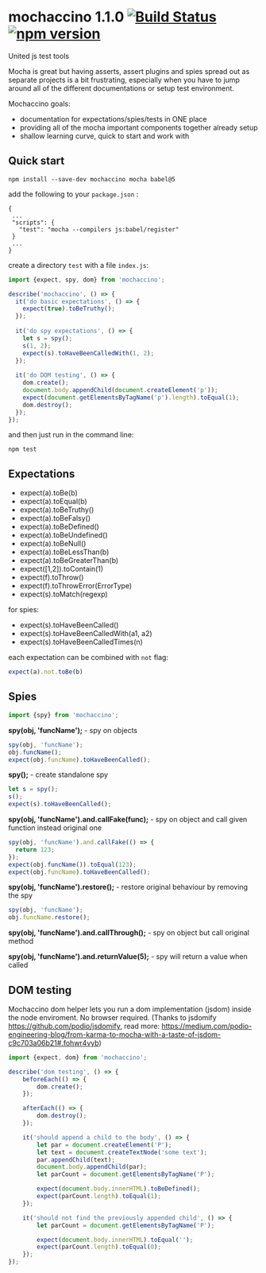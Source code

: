 # mochaccino 1.1.0 [![Build Status](https://travis-ci.org/pawelgalazka/mochaccino.svg?branch=master)](https://travis-ci.org/pawelgalazka/mochaccino) [![npm version](https://badge.fury.io/js/mochaccino.svg)](https://badge.fury.io/js/mochaccino)
United js test tools

Mocha is great but having asserts, assert plugins and spies spread out as separate projects is a bit frustrating,
especially when you have to jump around all of the different documentations or setup test environment.

Mochaccino goals:
- documentation for expectations/spies/tests in ONE place
- providing all of the mocha important components together already setup
- shallow learning curve, quick to start and work with

## Quick start
```
npm install --save-dev mochaccino mocha babel@5
```

add the following to your `package.json` :
```
{
 ...
 "scripts": {
   "test": "mocha --compilers js:babel/register"
 }
 ...
}
```

create a directory `test` with a file `index.js`:

```javascript
import {expect, spy, dom} from 'mochaccino';

describe('mochaccino', () => {
  it('do basic expectations', () => {
    expect(true).toBeTruthy();
  });
  
  it('do spy expectations', () => {
    let s = spy();
    s(1, 2);
    expect(s).toHaveBeenCalledWith(1, 2);
  });
  
  it('do DOM testing', () => {
    dom.create();
    document.body.appendChild(document.createElement('p'));
    expect(document.getElementsByTagName('p').length).toEqual(1);
    dom.destroy();
  });
});
```
and then just run in the command line:

```
npm test
```



## Expectations

* expect(a).toBe(b)
* expect(a).toEqual(b)
* expect(a).toBeTruthy()
* expect(a).toBeFalsy()
* expect(a).toBeDefined()
* expect(a).toBeUndefined()
* expect(a).toBeNull()
* expect(a).toBeLessThan(b)
* expect(a).toBeGreaterThan(b)
* expect([1,2]).toContain(1)
* expect(f).toThrow()
* expect(f).toThrowError(ErrorType)
* expect(s).toMatch(regexp)

for spies:

* expect(s).toHaveBeenCalled()
* expect(s).toHaveBeenCalledWith(a1, a2)
* expect(s).toHaveBeenCalledTimes(n)

each expectation can be combined with `not` flag:

```javascript
expect(a).not.toBe(b)
```


## Spies

```javascript
import {spy} from 'mochaccino';
```

**spy(obj, 'funcName');** - spy on objects

```javascript
spy(obj, 'funcName');
obj.funcName();
expect(obj.funcName).toHaveBeenCalled();
```

**spy();** - create standalone spy

```javascript
let s = spy();
s();
expect(s).toHaveBeenCalled();
```

**spy(obj, 'funcName').and.callFake(func);** - spy on object and call given function instead original one

```javascript
spy(obj, 'funcName').and.callFake(() => {
  return 123;
});
expect(obj.funcName()).toEqual(123);
expect(obj.funcName).toHaveBeenCalled();
```

**spy(obj, 'funcName').restore();** - restore original behaviour by removing the spy

```javascript
spy(obj, 'funcName');
obj.funcName.restore();
```

**spy(obj, 'funcName').and.callThrough();** - spy on object but call original method

**spy(obj, 'funcName').and.returnValue(5);** - spy will return a value when called


## DOM testing

Mochaccino dom helper lets you run a dom implementation (jsdom) inside the node enviroment.
No browser required.
(Thanks to jsdomify https://github.com/podio/jsdomify, read more: https://medium.com/podio-engineering-blog/from-karma-to-mocha-with-a-taste-of-jsdom-c9c703a06b21#.fohwr4vyb)

```javascript
import {expect, dom} from 'mochaccino';

describe('dom testing', () => {
    beforeEach(() => {
        dom.create();
    });

    afterEach(() => {
        dom.destroy();
    });

    it('should append a child to the body', () => {
        let par = document.createElement('P');
        let text = document.createTextNode('some text');
        par.appendChild(text);
        document.body.appendChild(par);
        let parCount = document.getElementsByTagName('P');

        expect(document.body.innerHTML).toBeDefined();
        expect(parCount.length).toEqual(1);
    });

    it('should not find the previously appended child', () => {
        let parCount = document.getElementsByTagName('P');

        expect(document.body.innerHTML).toEqual('');
        expect(parCount.length).toEqual(0);
    });
});
```

